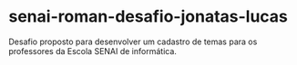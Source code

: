 # senai-roman-desafio-jonatas-lucas
Desafio proposto para desenvolver um cadastro de temas para os professores da Escola SENAI de informática.

